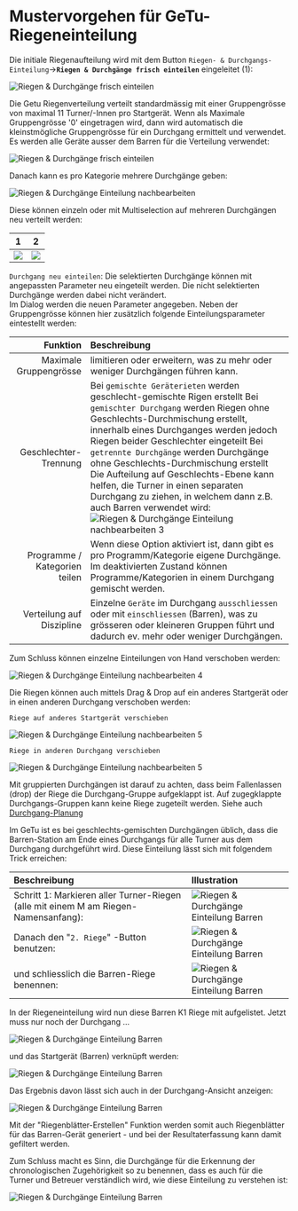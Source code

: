 # Mustervorgehen für GeTu-Riegeneinteilung

Die initiale Riegenaufteilung wird mit dem Button `Riegen- & Durchgangs-Einteilung`-&gt;**`Riegen & Durchgänge frisch einteilen`** eingeleitet \(1\):

![Riegen &amp; Durchg&#xE4;nge frisch einteilen](../../.gitbook/assets/suggest-riegen-planning.png)

Die Getu Riegenverteilung verteilt standardmässig mit einer Gruppengrösse von maximal 11 Turner/-Innen pro Startgerät. Wenn als Maximale Gruppengrösse '0' eingetragen wird, dann wird automatisch die kleinstmögliche Gruppengrösse für ein Durchgang ermittelt und verwendet. Es werden alle Geräte ausser dem Barren für die Verteilung verwendet:

![Riegen &amp; Durchg&#xE4;nge frisch einteilen](../../.gitbook/assets/riegen-einteilen-dlg.png)

Danach kann es pro Kategorie mehrere Durchgänge geben:

![Riegen &amp; Durchg&#xE4;nge Einteilung nachbearbeiten](../../.gitbook/assets/getu-planning-edit.png)

Diese können einzeln oder mit Multiselection auf mehreren Durchgängen neu verteilt werden:

| 1 | 2 |
| :---: | :---: |
| ![](../../.gitbook/assets/getu-durchgang-partial-replanning.png) | ![](../../.gitbook/assets/getu-durchgang-partial-replanning-options.png) |

`Durchgang neu einteilen`: Die selektierten Durchgänge können mit angepassten Parameter neu eingeteilt werden. Die nicht selektierten Durchgänge werden dabei nicht verändert.  
 Im Dialog werden die neuen Parameter angegeben. Neben der Gruppengrösse können hier zusätzlich folgende Einteilungsparameter eintestellt werden:

| Funktion | Beschreibung |
| ---: | :--- |
| Maximale Gruppengrösse | limitieren oder erweitern, was zu mehr oder weniger Durchgängen führen kann. |
| Geschlechter-Trennung | Bei `gemischte Geräterieten` werden geschlecht-gemischte Rigen erstellt Bei `gemischter Durchgang` werden Riegen ohne Geschlechts-Durchmischung erstellt, innerhalb eines Durchganges werden jedoch Riegen beider Geschlechter eingeteilt Bei `getrennte Durchgänge` werden Durchgänge ohne Geschlechts-Durchmischung erstellt  Die Aufteilung auf Geschlechts-Ebene kann helfen, die Turner in einen separaten Durchgang zu ziehen, in welchem dann z.B. auch Barren verwendet wird: ![Riegen &amp; Durchg&#xE4;nge Einteilung nachbearbeiten 3](../../.gitbook/assets/getu-durchgang-partial-replanning-barren.png) |
| Programme / Kategorien teilen | Wenn diese Option aktiviert ist, dann gibt es pro Programm/Kategorie eigene Durchgänge. Im deaktivierten Zustand können Programme/Kategorien in einem Durchgang gemischt werden. |
| Verteilung auf Diszipline | Einzelne `Geräte` im Durchgang `ausschliessen` oder mit `einschliessen` \(Barren\), was zu grösseren oder kleineren Gruppen führt und dadurch ev. mehr oder weniger Durchgängen. |

Zum Schluss können einzelne Einteilungen von Hand verschoben werden:

![Riegen &amp; Durchg&#xE4;nge Einteilung nachbearbeiten 4](../../.gitbook/assets/getu-durchgang-partial-replanning-moves.png)

Die Riegen können auch mittels Drag & Drop auf ein anderes Startgerät oder in einen anderen Durchgang verschoben werden:

`Riege auf anderes Startgerät verschieben`

![Riegen &amp; Durchg&#xE4;nge Einteilung nachbearbeiten 5](../../.gitbook/assets/drag-drop-startgeraetriege.gif)

`Riege in anderen Durchgang verschieben`

![Riegen &amp; Durchg&#xE4;nge Einteilung nachbearbeiten 5](../../.gitbook/assets/drag-drop-durchg.gif)

Mit gruppierten Durchgängen ist darauf zu achten, dass beim Fallenlassen \(drop\) der Riege die Durchgang-Gruppe aufgeklappt ist. Auf zugegklappte Durchgangs-Gruppen kann keine Riege zugeteilt werden. Siehe auch [Durchgang-Planung](durchgang-planung.md)

Im GeTu ist es bei geschlechts-gemischten Durchgängen üblich, dass die Barren-Station am Ende eines Durchgangs für alle Turner aus dem Durchgang durchgeführt wird. Diese Einteilung lässt sich mit folgendem Trick erreichen:

| Beschreibung | Illustration |
| :--- | :--- |
| Schritt 1: Markieren aller Turner-Riegen \(alle mit einem M am Riegen-Namensanfang\): | ![Riegen &amp; Durchg&#xE4;nge Einteilung Barren](../../.gitbook/assets/getu-planning-barren.png) |
| Danach den "`2. Riege`" -Button benutzen: | ![Riegen &amp; Durchg&#xE4;nge Einteilung Barren](../../.gitbook/assets/getu-planning-barren-zweite-riege.png) |
| und schliesslich die Barren-Riege benennen: | ![Riegen &amp; Durchg&#xE4;nge Einteilung Barren](../../.gitbook/assets/zweite-riege-rename.png) |

In der Riegeneinteilung wird nun diese Barren K1 Riege mit aufgelistet. Jetzt muss nur noch der Durchgang ...

![Riegen &amp; Durchg&#xE4;nge Einteilung Barren](../../.gitbook/assets/getu-planning-barren-assign-durchgang.png)

und das Startgerät \(Barren\) verknüpft werden:

![Riegen &amp; Durchg&#xE4;nge Einteilung Barren](../../.gitbook/assets/getu-planning-barren-assign-startgeraet.png)

Das Ergebnis davon lässt sich auch in der Durchgang-Ansicht anzeigen:

![Riegen &amp; Durchg&#xE4;nge Einteilung Barren](../../.gitbook/assets/getu-durchgang-partial-replanning-barren-finsih.png)

Mit der "Riegenblätter-Erstellen" Funktion werden somit auch Riegenblätter für das Barren-Gerät generiert - und bei der Resultaterfassung kann damit gefiltert werden.

Zum Schluss macht es Sinn, die Durchgänge für die Erkennung der chronologischen Zugehörigkeit so zu benennen, dass es auch für die Turner und Betreuer verständlich wird, wie diese Einteilung zu verstehen ist:

![Riegen &amp; Durchg&#xE4;nge Einteilung Barren](../../.gitbook/assets/getu-durchgang-naming.png)

